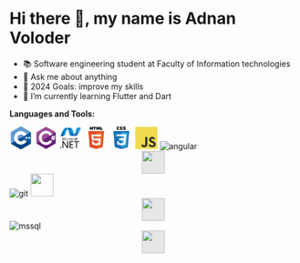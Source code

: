 <h1 align="left">Hi there 👋, my name is Adnan Voloder</h1>

<ul>
<li> 📚 Software engineering student at Faculty of Information technologies
<li> 💬 Ask me about anything </li>
 <li>📌 2024 Goals: improve my skills</li>
 <li>🌱 I’m currently learning Flutter and Dart</li>
  </ul>

<b>Languages and Tools:
</b>
<br>

<p align="left"> 
<img src="https://raw.githubusercontent.com/devicons/devicon/master/icons/cplusplus/cplusplus-original.svg" alt="cplusplus" width="40" height="40"/> </a>  
<img src="https://raw.githubusercontent.com/devicons/devicon/master/icons/csharp/csharp-original.svg" alt="csharp" width="40" height="40"/> </a>
<img src="https://raw.githubusercontent.com/devicons/devicon/master/icons/dot-net/dot-net-original-wordmark.svg" alt="dotnet" width="40" height="40"/> </a>
<img src="https://raw.githubusercontent.com/devicons/devicon/master/icons/html5/html5-original-wordmark.svg" alt="html5" width="40" height="40"/> </a> 
<img src="https://raw.githubusercontent.com/devicons/devicon/master/icons/css3/css3-original-wordmark.svg" alt="css3" width="40" height="40"/> </a>
<img src="https://raw.githubusercontent.com/devicons/devicon/master/icons/javascript/javascript-original.svg" alt="javascript" width="40" height="40"/> </a>

 <img src="https://angular.io/assets/images/logos/angular/angular.svg" alt="angular" width="40" height="40"/>
 <img style="display: block;-webkit-user-select: none;margin: auto;background-color: hsl(0, 0%, 90%);transition: background-color 300ms;" width="40" height="40" src="https://user-images.githubusercontent.com/25181517/183890598-19a0ac2d-e88a-4005-a8df-1ee36782fde1.png">
<img src="https://www.vectorlogo.zone/logos/git-scm/git-scm-icon.svg" alt="git" width="40" height="40"/> </a>
<img src="https://static-00.iconduck.com/assets.00/laravel-icon-1990x2048-xawylrh0.png" width="40" height="40"/>
<img style="display: block;-webkit-user-select: none;margin: auto;background-color: hsl(0, 0%, 90%);transition: background-color 300ms;" width="40" height="40" src="https://user-images.githubusercontent.com/25181517/192109061-e138ca71-337c-4019-8d42-4792fdaa7128.png">
<img src="https://www.svgrepo.com/show/303229/microsoft-sql-server-logo.svg" alt="mssql" width="40" height="40"/> </a>
<img style="display: block;-webkit-user-select: none;margin: auto;background-color: hsl(0, 0%, 90%);transition: background-color 300ms;" width="40" height="40" src="https://user-images.githubusercontent.com/25181517/183896128-ec99105a-ec1a-4d85-b08b-1aa1620b2046.png">


</p>


